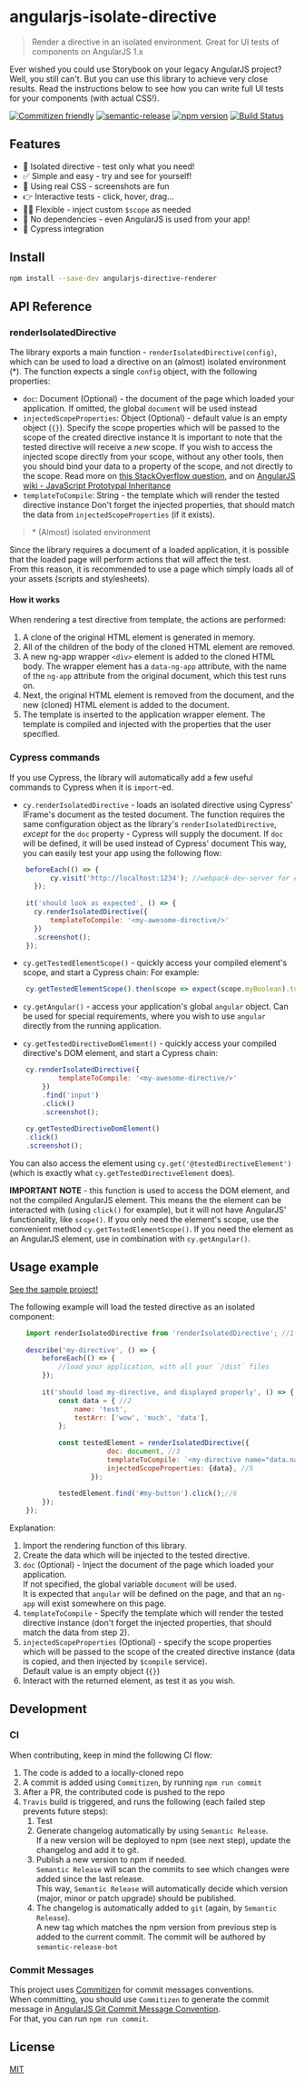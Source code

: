 # angularjs-isolate-directive

> Render a directive in an isolated environment. Great for UI tests of components on AngularJS 1.x

Ever wished you could use Storybook on your legacy AngularJS project?  
Well, you still can't. But you can use this library to achieve very close results.
Read the instructions below to see how you can write full UI tests for your components (with actual CSS!). 

[![Commitizen friendly](https://img.shields.io/badge/commitizen-friendly-brightgreen.svg)](http://commitizen.github.io/cz-cli/)
[![semantic-release](https://img.shields.io/badge/%20%20%F0%9F%93%A6%F0%9F%9A%80-semantic--release-e10079.svg)](https://github.com/semantic-release/semantic-release)
[![npm version](https://badge.fury.io/js/angularjs-directive-renderer.svg)](https://badge.fury.io/js/angularjs-directive-renderer)
[![Build Status](https://travis-ci.org/omril321/angularjs-directive-renderer.svg?branch=master)](https://travis-ci.org/omril321/angularjs-directive-renderer)

## Features
- :door: Isolated directive - test only what you need!
- :white_check_mark: Simple and easy - try and see for yourself!
- :art: Using real CSS - screenshots are fun
- :point_right: Interactive tests - click, hover, drag...
- :ok_woman: Flexible - inject custom `$scope` as needed
- :rocket: No dependencies - even AngularJS is used from your app! 
- :electric_plug: Cypress integration

## Install

```bash
npm install --save-dev angularjs-directive-renderer
```

## API Reference
### renderIsolatedDirective
The library exports a main function - `renderIsolatedDirective(config)`, 
which can be used to load a directive on an (almost) isolated environment (*).
The function expects a single `config` object, with the following properties:
* `doc`: Document (Optional) - the document of the page which loaded your application. 
If omitted, the global `document` will be used instead
* `injectedScopeProperties`: Object (Optional) - default value is an empty object (`{}`). 
Specify the scope properties which will be passed to the scope of the created directive instance 
It is important to note that the tested directive will receive a *new* scope. 
If you wish to access the injected scope directly from your scope, without any other tools, 
then you should bind your data to a property of the scope, and not directly to the scope.
Read more on [this StackOverflow question](https://github.com/angular/angular.js/wiki/Understanding-Scopes#javascript-prototypal-inheritance),
and on [AngularJS wiki - JavaScript Prototypal Inheritance](https://stackoverflow.com/questions/30787147/angularjs-ng-if-and-scopes)
* `templateToCompile`: String - the template which will render the tested directive instance 
Don't forget the injected properties, that should match the data from `injectedScopeProperties` (if it exists).

> \* (Almost) isolated environment 

Since the library requires a document of a loaded application, 
it is possible that the loaded page will perform actions that will affect the test.  
From this reason, it is recommended to use a page which simply loads all of your assets (scripts and stylesheets).


#### How it works
When rendering a test directive from template, the actions are performed:
1. A clone of the original HTML element is generated in memory.
2. All of the children of the body of the cloned HTML element are removed.
3. A new ng-app wrapper `<div>` element is added to the cloned HTML body. 
The wrapper element has a `data-ng-app` attribute, with the name of the `ng-app` attribute from the original document, which this test runs on.
4. Next, the original HTML element is removed from the document, and the new (cloned) HTML element is added to the document.
5. The template is inserted to the application wrapper element. The template is compiled and injected with the properties that the user specified.

### Cypress commands
If you use Cypress, the library will automatically add a few useful commands to Cypress when it is `import`-ed.


* `cy.renderIsolatedDirective` - loads an isolated directive using Cypress' IFrame's document as the tested document.
The function requires the same configuration object as the library's `renderIsolatedDirective`, *except* for the `doc` property - 
Cypress will supply the document. 
If `doc` will be defined, it will be used instead of Cypress' document
This way, you can easily test your app using the following flow:
```javascript
    beforeEach(() => {
          cy.visit('http://localhost:1234'); //webpack-dev-server for example, which serves your entire app
      });
    
    it('should look as expected', () => {
      cy.renderIsolatedDirective({
          templateToCompile: '<my-awesome-directive/>'
      })
      .screenshot();
    });
```


* `cy.getTestedElementScope()` - quickly access your compiled element's scope, and start a Cypress chain:
For example:
```javascript
    cy.getTestedElementScope().then(scope => expect(scope.myBoolean).to.be.false);
```


* `cy.getAngular()` - access your application's global `angular` object. 
Can be used for special requirements, where you wish to use `angular` directly from the running application.


* `cy.getTestedDirectiveDomElement()` - quickly access your compiled directive's DOM element, and start a Cypress chain: 
```javascript
    cy.renderIsolatedDirective({
            templateToCompile: '<my-awesome-directive/>'
        })
        .find('input')
        .click()
        .screenshot();
    
    cy.getTestedDirectiveDomElement()
    .click()
    .screenshot();
```

You can also access the element using `cy.get('@testedDirectiveElement')` (which is exactly what `cy.getTestedDirectiveElement` does).

**IMPORTANT NOTE** - this function is used to access the DOM element, and not the compiled AngularJS element. 
This means the the element can be interacted with (using `click()` for example), 
but it will not have AngularJS' functionality, like `scope()`.
If you only need the element's scope, use the convenient method `cy.getTestedElementScope()`.
If you need the element as an AngularJS element, use in combination with `cy.getAngular()`.


## Usage example

[See the sample project!](https://github.com/omril321/sample-angularjs-directive-renderer)


The following example will load the tested directive as an isolated component:
```javascript
    import renderIsolatedDirective from 'renderIsolatedDirective'; //1
    
    describe('my-directive', () => {
        beforeEach(() => {
            //load your application, with all your `/dist` files
        });
        
        it('should load my-directive, and displayed properly', () => {
            const data = { //2
                name: 'test',
                testArr: ['wow', 'much', 'data'],
            };
            
            const testedElement = renderIsolatedDirective({ 
                        doc: document, //3
                        templateToCompile: `<my-directive name="data.name" some-array="data.testArr"/>`, //4
                        injectedScopeProperties: {data}, //5
                    });
            
            testedElement.find('#my-button').click();//6
        });
    });
```

Explanation:
1. Import the rendering function of this library.
2. Create the data which will be injected to the tested directive.
3. `doc` (Optional) - Inject the document of the page which loaded your application.  
If not specified, the global variable `document` will be used.  
It is expected that `angular` will be defined on the page, and that an `ng-app` will exist somewhere on this page.
4. `templateToCompile` - Specify the template which will render the tested directive instance (don't forget the injected properties, that should match the data from step 2).
5. `injectedScopeProperties` (Optional) - specify the scope properties which will be passed to the scope of the created directive instance (data is copied, and then injected by `$compile` service).  
Default value is an empty object (`{}`)
6. Interact with the returned element, as test it as you wish.


## Development
### CI
When contributing, keep in mind the following CI flow:
1. The code is added to a locally-cloned repo
1. A commit is added using `Commitizen`, by running `npm run commit`
1. After a PR, the contributed code is pushed to the repo
1. `Travis` build is triggered, and runs the following (each failed step prevents future steps):  
    1. Test
    1. Generate changelog automatically by using `Semantic Release`.  
    If a new version will be deployed to npm (see next step), update the changelog and add it to git.
    1. Publish a new version to npm if needed.  
    `Semantic Release` will scan the commits to see which changes were added since the last release.  
    This way, `Semantic Release` will automatically decide which version (major, minor or patch upgrade) should be published.
    1. The changelog is automatically added to `git` (again, by `Semantic Release`).  
    A new tag which matches the npm version from previous step is added to the current commit.
    The commit will be authored by `semantic-release-bot`


### Commit Messages
This project uses [Commitizen](https://github.com/commitizen/cz-cli) for commit messages conventions.  
When committing, you should use `Commitizen` to generate the commit message in [AngularJS Git Commit Message Convention](https://docs.google.com/document/d/1QrDFcIiPjSLDn3EL15IJygNPiHORgU1_OOAqWjiDU5Y/edit).  
For that, you can run `npm run commit`.

## License

[MIT](http://vjpr.mit-license.org)
